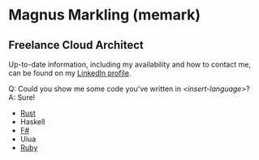 # Magnus Markling (memark)

## Freelance Cloud Architect

Up-to-date information, including my availability and how to contact me, can be found on my [LinkedIn profile](https://www.linkedin.com/in/magnusmarkling/).

Q: Could you show me some code you've written in _\<insert-language\>_?  
A: Sure! 
- [Rust](https://github.com/memark/advent-of-code/tree/main/2019/intcode-computer)
- Haskell
- [F#](https://github.com/memark/advent-of-code/blob/main/2020/day-17/v1.fsx)
- Uiua
- [Ruby](https://github.com/memark/advent-of-code/blob/main/2020/day-17/v2.rb)
